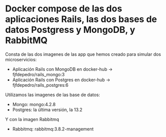 # Docker compose de las dos aplicaciones Rails, las dos bases de datos Postgress y MongoDB, y RabbitMQ
Consta de las dos imagenes de las app que hemos creado para simular dos microservicios:
- Aplicación Rails con MongoDB en docker-hub -> fjfdepedro/rails_mongo:3
- Aplicación Rails con Postgres en docker-hub -> fjfdepedro/rails_postgres:6

Utilizamos las imagenes de las base de datos:
- Mongo: mongo:4.2.8
- Postgres: la última versión, la 13.2

Y con la imagen Rabbitmq
- Rabbitmq: rabbitmq:3.8.2-management


